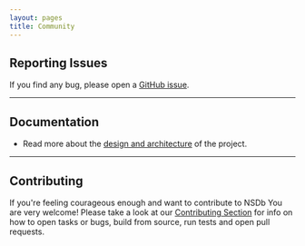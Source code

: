 ```yaml
---
layout: pages
title: Community
---
```


## Reporting Issues

If you find any bug, please open a [GitHub issue](https://github.com/radicalbit/nsdb/issues).

___
## Documentation

* Read more about the [design and architecture](/Architecture) of the project.

___
## Contributing

If you're feeling courageous enough and want to contribute to NSDb You are very welcome!
Please take a look at our [Contributing Section](/Contributing) for info on how to open tasks or bugs, build from source, run tests and open pull requests.